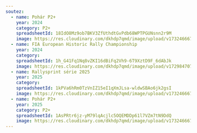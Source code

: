 ```yaml
---
soutez:
  - name: Pohár P2+
    year: 2024
    category: P2+
    spreadsheetId: 18IdO8Mz9ob7BKV3ZfUthdtGvPdb68WPTPGUNsnn2r9M
    image: https://res.cloudinary.com/dkhdp7qmd/image/upload/v1732466679/Rally_Morava_23-6309_eft5bs.webp
  - name: FIA European Historic Rally Championship
    year: 2024
    category: 
    spreadsheetId: 1h_G41Fq1Nq8vZKI16dBiFq2Vh9-6T9XztD9F_6dAbJk
    image: https://res.cloudinary.com/dkhdp7qmd/image/upload/v1729847073/cadet_1_kz9pjf.webp
  - name: Rallysprint série 2025
    year: 2025
    category:
    spreadsheetId: 1kPVa6hRm0TzVnIZ15eI1qXmJLsa-wldwSBAo6jk2gsI
    image: https://res.cloudinary.com/dkhdp7qmd/image/upload/v1732466679/Rally_Morava_23-6309_eft5bs.webp
  - name: Pohár P2+
    year: 2025
    category: P2+
    spreadsheetId: 1AsPRtr6jz-yM79lqAcjlc5OQEMDDp61l7VZm7tN9DdQ
    image: https://res.cloudinary.com/dkhdp7qmd/image/upload/v1732466679/Rally_Morava_23-6309_eft5bs.webp
---
```


